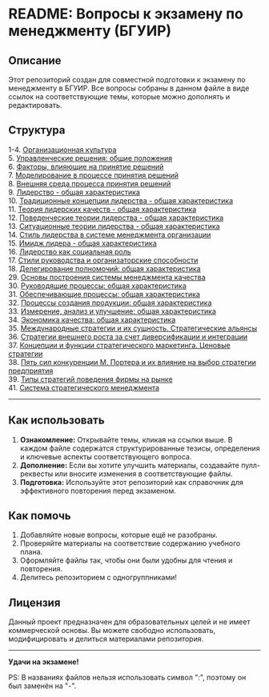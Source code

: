 # README: Вопросы к экзамену по менеджменту (БГУИР)

## Описание

Этот репозиторий создан для совместной подготовки к экзамену по менеджменту в БГУИР.
Все вопросы собраны в данном файле в виде ссылок на соответствующие темы, которые можно дополнять и редактировать.

## Структура

1-4. [Организационная культура](./1-4%20Организационная%20культура/1-4.%20Организационная%20культура.md) <br>
5. [Управленческие решения: общие положения](./5-8%20Принятие%20решений/5.%20Управленческие%20решения%20-%20общие%20положения.md) <br>
6. [Факторы, влияющие на принятие решений](./5-8%20Принятие%20решений/6.%20Факторы,%20влияющие%20на%20принятие%20решений.md) <br>
7. [Моделирование в процессе принятия решений](./5-8%20Принятие%20решений/7.%20Моделирование%20в%20процессе%20принятия%20решений.md) <br>
8. [Внешняя среда процесса принятия решений](./5-8%20Принятие%20решений/8.%20Внешняя%20среда%20процесса%20принятия%20решений.md) <br>
9. [Лидерство - общая характеристика](./9-18%20Лидерство/9.%20Лидерство%20-%20общая%20характеристика.md) <br>
10. [Традиционные концепции лидерства - общая характеристика](./9-18%20Лидерство/10.%20Традиционные%20концепции%20лидерства%20-%20общая%20характеристика.md) <br>
11. [Теория лидерских качеств - общая характеристика](./9-18%20Лидерство/11.%20Теория%20лидерских%20качеств%20-%20общая%20характеристика.md) <br>
12. [Поведенческие теории лидерства - общая характеристика](./9-18%20Лидерство/12.%20Поведенческие%20теории%20лидерства%20-%20общая%20характеристика.md) <br>
13. [Ситуационные теории лидерства - общая характеристика](./9-18%20Лидерство/13.%20Ситуационные%20теории%20лидерства%20-%20общая%20характеристика.md) <br>
14. [Стиль лидерства в системе менеджмента организации](./9-18%20Лидерство/14.%20Стиль%20лидерства%20в%20системе%20менеджмента%20организации.md) <br>
15. [Имидж лидера - общая характеристика](./9-18%20Лидерство/15.%20Имидж%20лидера%20-%20общая%20характеристика.md) <br>
16. [Лидерство как социальная роль](./9-18%20Лидерство/16.%20Лидерство%20как%20социальная%20роль.md) <br>
17. [Стили руководства и организаторские способности](./9-18%20Лидерство/17.%20Стили%20руководства%20и%20организаторские%20способности.md) <br>
18. [Делегирование полномочий: общая характеристика](./9-18%20Лидерство/18.%20Делегирование%20полномочий%20общая%20характеристика.md) <br>
29. [Основы построения системы менеджмента качества](./29-34%20Системы%20качества%20и%20процессный%20подход/29.%20Основы%20построения%20системы%20менеджмента%20качества.md) <br>
30. [Руководящие процессы: общая характеристика](./29-34%20Системы%20качества%20и%20процессный%20подход/30.%20Руководящие%20процессы%20-%20общая%20характеристика.md) <br>
31. [Обеспечивающие процессы: общая характеристика](./29-34%20Системы%20качества%20и%20процессный%20подход/31.%20Обеспечивающие%20процессы%20-%20общая%20характеристика.md) <br>
32. [Процессы создания продукции: общая характеристика](./29-34%20Системы%20качества%20и%20процессный%20подход/32.%20Процессы%20создания%20продукции%20-%20общая%20характеристика.md) <br>
33. [Измерение, анализ и улучшение: общая характеристика](./29-34%20Системы%20качества%20и%20процессный%20подход/33.%20Измерение,%20анализ%20и%20улучшение%20-%20общая%20характеристика.md) <br>
34. [Экономика качества: общая характеристика](./29-34%20Системы%20качества%20и%20процессный%20подход/34.%20Экономика%20качества%20-%20общая%20характеристика.md) <br>
35. [Международные стратегии и их сущность. Стратегические альянсы](./35-41%20Стратегический%20менеджмент/35.%20Международные%20стратегии%20и%20их%20сущность.%20Стратегические%20альянсы.md) <br>
36. [Стратегии внешнего роста за счет диверсификации и интеграции](./35-41%20Стратегический%20менеджмент/36.%20Стратегии%20внешнего%20роста%20за%20счет%20диверсификации%20и%20интеграции.md) <br>
37. [Концепции и функции стратегического маркетинга. Ценовые стратегии](./35-41%20Стратегический%20менеджмент/37.%20Концепции%20и%20функции%20стратегического%20маркетинга.%20Ценовые%20стратегии.md) <br>
38. [Пять сил конкуренции М. Портера и их влияние на выбор стратегии предприятия](./35-41%20Стратегический%20менеджмент/38.%20Пять%20сил%20конкуренции%20М.%20Портера%20и%20их%20влияние%20на%20выбор%20стратегии%20предприятия.md) <br>
39. [Типы стратегий поведения фирмы на рынке](./35-41%20Стратегический%20менеджмент/39.%20Типы%20стратегий%20поведения%20фирмы%20на%20рынке.md) <br>
41. [Система стратегического менеджмента](./35-41%20Стратегический%20менеджмент/41.%20Система%20стратегического%20менеджмента.md) <br>

---

## Как использовать

1. **Ознакомление:** Открывайте темы, кликая на ссылки выше. В каждом файле содержатся структурированные тезисы, определения и ключевые аспекты соответствующего вопроса.
2. **Дополнение:** Если вы хотите улучшить материалы, создавайте пулл-реквесты или вносите изменения в соответствующие файлы.
3. **Подготовка:** Используйте этот репозиторий как справочник для эффективного повторения перед экзаменом.

## Как помочь

1. Добавляйте новые вопросы, которые ещё не разобраны.
2. Проверяйте материалы на соответствие содержанию учебного плана.
3. Оформляйте файлы так, чтобы они были удобны для чтения и повторения.
4. Делитесь репозиторием с одногруппниками!

## Лицензия

Данный проект предназначен для образовательных целей и не имеет коммерческой основы. Вы можете свободно использовать, модифицировать и делиться материалами репозитория.

---

**Удачи на экзамене!**

PS: В названиях файлов нельзя использовать символ ":", поэтому он был заменён на "-".
